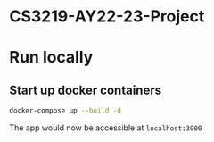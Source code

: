 # CS3219-AY22-23-Project

# Run locally

## Start up docker containers

```bash
docker-compose up --build -d
```

The app would now be accessible at `localhost:3000`
